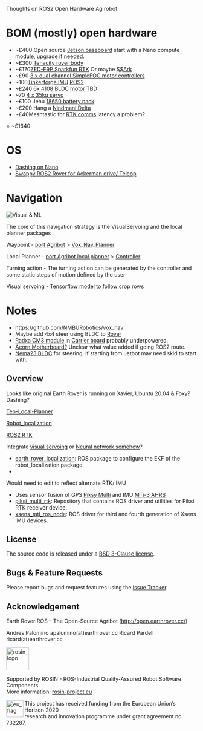 
Thoughts on ROS2 Open Hardware Ag robot 

# BOM (mostly) open hardware

- ~£400 Open source [Jetson baseboard](https://capablerobot.com/products/nx-baseboard/) start with a Nano compute module, upgrade if needed. 
- ~£300 [Tenacity rover body](https://github.com/jetdillo/tenacity_rover#readme)
- ~£170[ZED-F9P Sparkfun RTK](https://www.ardusimple.com/rtk-open-source-hardware/) Or maybe [$$Ark](https://arkelectron.com/product/ark-rtk-gps/)
- ~£90 [3 x dual channel SimpleFOC motor controllers](https://github.com/rosmo-robot/Rosmo_ESC)
- ~100[Tinkerforge IMU](https://www.tinkerforge.com/en/shop/bricks/imu-v2-brick.html) [ROS2 ](https://discourse.ros.org/t/ros-tinkerforge-imu-v2-bricks-driver/15539)
- ~£240 [6x 4108 BLDC motor TBD](https://s.click.aliexpress.com/e/_AE2SCu)
- ~70 [4 x 35kg servo](https://www.hiwonder.hk/products/hiwonder-hts-35h-high-voltage-bus-servo-35kg-torque-with-data-feedback)
- ~£100 Jehu [18650 battery pack](https://jag35.com/collections/pcb-based-products/products/high-power-18650-battery-module-diy-pcb-kit-75x)
- ~£200 Hang a [Nindmani Delta](https://github.com/AutoRoboCulture/nindamani-the-weed-removal-robot)
- ~£40Meshtastic for [RTK comms](https://meshtastic.discourse.group/) latency a problem?

= ~£1640

# OS
- [Dashing on Nano](https://github.com/ANI717/Headless-Jetson-Nano-Setup)
- [Swappy ROS2 Rover for Ackerman drive/ Teleop](https://github.com/mgonzs13/ros2_rover)

# Navigation

![Visual & ML](https://pbs.twimg.com/media/FIRSEUpXoA8Sf_V?format=jpg&name=900x900)

The core of this navigation strategy is the VisualServoing and the local planner packages


Waypoint - [port Agribot](https://github.com/PRBonn/agribot/blob/70df3b256d23ad506c740c195f362d26a1b0414a/doc/api/agribot_navigation.md) > [Vox_Nav_Planner](https://vox-nav.readthedocs.io/en/latest/configuration/index.html)

Local Planner - [port Agribot local planner](https://github.com/PRBonn/agribot/blob/master/doc/api/agribot_local_planner.md) > [Controller](https://navigation.ros.org/concepts/index.html#controllers)

Turning action - The turning action can be generated by the controller and some static steps of motion defined by the user

Visual servoing - [Tensorflow model to follow crop rows](https://github.com/ANI717/ANI717_Robotics#design-diagram)


# Notes
- https://github.com/NMBURobotics/vox_nav
- Maybe add 4x4 steer using BLDC to [Rover](https://github.com/tlalexander/rover_designs)
- [Radxa CM3 module](https://www.cnx-software.com/2021/11/07/radxa-cm3-raspberry-pi-cm4-alternative/) in [Carrier board](https://hackaday.io/project/165108-carrier-board-for-the-raspberry-pi-compute-module) probably underpowered.
- [Acorn Motherboard?](https://github.com/Twisted-Fields/acorn-robot-electronics/blob/main/README.md) Unclear what value added if going ROS2 route.
- [Nema23 BLDC](https://www.aliexpress.com/item/32799131056.html) for steering, if starting from Jetbot may need skid to start with.



Overview
------

Looks like original Earth Rover is running on Xavier, Ubuntu 20.04 & Foxy? Dashing?

[Teb-Local-Planner](https://github.com/rst-tu-dortmund/teb_local_planner/tree/foxy-devel)

[Robot_localization](https://github.com/cra-ros-pkg/robot_localization/tree/ros2)

[ROS2 RTK](https://github.com/aussierobots/ublox_dgnss)

Integrate [visual servoing](https://github.com/PRBonn/visual-crop-row-navigation#readme) or [Neural network somehow](https://github.com/samuk/ANI717_Robotics)?
- [earth_rover_localization](https://github.com/earthrover/earth_rover_localization/tree/master/earth_rover_localization): ROS package to configure the EKF of the robot_localization package. 
- 

Would need to edit to reflect alternate RTK/ IMU
- Uses sensor fusion of GPS [Piksy Multi](https://www.swiftnav.com/piksi-multi) and IMU [MTi-3 AHRS](https://www.xsens.com/products/mti-1-series/)
- [piksi_multi_rtk](https://github.com/earthrover/earth_rover_piksi): Repository that contains ROS driver and utilities for Piksi RTK receiver device.
- [xsens_mti_ros_node](https://github.com/xsens/xsens_mti_ros_node): ROS driver for third and fourth generation of Xsens IMU devices.

License
-------
The source code is released under a [BSD 3-Clause license](https://github.com/earthrover/er_localisation/blob/master/LICENSE.md).

Bugs & Feature Requests
-------
Please report bugs and request features using the [Issue Tracker](https://github.com/earthrover/er_localisation/issues).

Acknowledgement
-------
Earth Rover ROS – The Open-Source Agribot (http://open.earthrover.cc/)

Andres Palomino apalomino(at)earthrover.cc
Ricard Pardell ricard(at)earthrover.cc

<!--
    ROSIN acknowledgement from the ROSIN press kit
    @ https://github.com/rosin-project/press_kit
-->

<a href="http://rosin-project.eu">
  <img src="http://rosin-project.eu/wp-content/uploads/rosin_ack_logo_wide.png"
       alt="rosin_logo" height="60" >
</a>

Supported by ROSIN - ROS-Industrial Quality-Assured Robot Software Components.  
More information: <a href="http://rosin-project.eu">rosin-project.eu</a>

<img src="http://rosin-project.eu/wp-content/uploads/rosin_eu_flag.jpg"
     alt="eu_flag" height="45" align="left" >  

This project has received funding from the European Union’s Horizon 2020  
research and innovation programme under grant agreement no. 732287.
